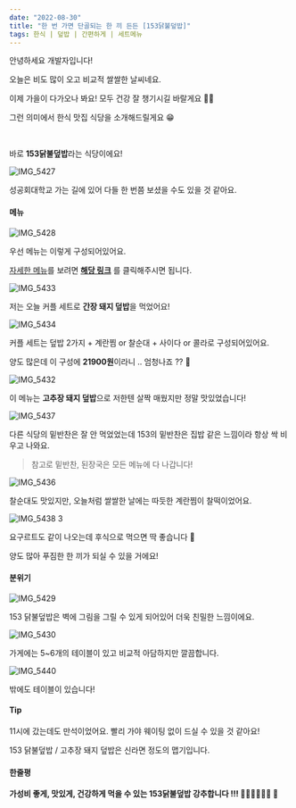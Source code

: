 ```yaml
---
date: "2022-08-30"
title: "한 번 가면 단골되는 한 끼 든든 [153닭불덮밥]"
tags: 한식 | 덮밥 | 간편하게 | 세트메뉴
---
```


안녕하세요 개발자입니다!

오늘은 비도 많이 오고 비교적 쌀쌀한 날씨네요.

이제 가을이 다가오나 봐요! 모두 건강 잘 챙기시길 바랄게요 🙏🏻

그런 의미에서 한식 맛집 식당을 소개해드릴게요 😁

<br />

바로 **153닭불덮밥**라는 식당이에요!

![IMG_5427](https://user-images.githubusercontent.com/63100352/187350311-b241ab95-4a5c-4533-a488-54b2f21dfc64.jpeg)

성공회대학교 가는 길에 있어 다들 한 번쯤 보셨을 수도 있을 것 같아요.

#### 메뉴

![IMG_5428](https://user-images.githubusercontent.com/63100352/187350202-f08a997b-bbc6-44f6-b7d9-530831b01c3f.jpeg)

우선 메뉴는 이렇게 구성되어있어요.

[자세한 메뉴](https://www.onsuyum.com/Detail/153%EB%8B%AD%EB%B6%88%EB%8D%AE%EB%B0%A5)를 보려면 **[해당 링크](https://www.onsuyum.com/Detail/153%EB%8B%AD%EB%B6%88%EB%8D%AE%EB%B0%A5)** 를 클릭해주시면 됩니다.

![IMG_5433](https://user-images.githubusercontent.com/63100352/187352415-bff87402-4372-411c-b931-22bc7ea1e9ff.jpeg)

저는 오늘 커플 세트로 **간장 돼지 덮밥**을 먹었어요!

![IMG_5434](https://user-images.githubusercontent.com/63100352/187352599-6dfab0ba-3631-40d3-a864-7c5545eff2ab.jpeg)

커플 세트는 덮밥 2가지 + 계란찜 or 찰순대 + 사이다 or 콜라로 구성되어있어요.

양도 많은데 이 구성에 **21900원**이라니 .. 엄청나죠 ?? 🤩

![IMG_5432](https://user-images.githubusercontent.com/63100352/187460015-fbeff5b4-d911-48df-a511-c0f05a9224a4.jpeg)

이 메뉴는 **고추장 돼지 덮밥**으로 저한텐 살짝 매웠지만 정말 맛있었습니다!

![IMG_5437](https://user-images.githubusercontent.com/63100352/187353290-0355fc58-942c-47d2-87be-b4b6cbcae370.jpeg)

다른 식당의 밑반찬은 잘 안 먹었었는데 153의 밑반찬은 집밥 같은 느낌이라 항상 싹 비우고 나와요.

> 참고로 밑반찬, 된장국은 모든 메뉴에 다 나갑니다!

![IMG_5436](https://user-images.githubusercontent.com/63100352/187354120-cd647693-7bf5-40c2-877f-7f4a32e45076.jpeg)

찰순대도 맛있지만, 오늘처럼 쌀쌀한 날에는 따듯한 계란찜이 찰떡이었어요.

![IMG_5438 3](https://user-images.githubusercontent.com/63100352/187361809-d55f3cba-636c-47fa-841e-ef17b0790d53.jpeg)

요구르트도 같이 나오는데 후식으로 먹으면 딱 좋습니다 🙂

양도 많아 푸짐한 한 끼가 되실 수 있을 거에요!

#### 분위기

![IMG_5429](https://user-images.githubusercontent.com/63100352/187350692-ca602358-bbaf-432c-9b0b-c3b352e2fb3d.jpeg)

153 닭불덮밥은 벽에 그림을 그릴 수 있게 되어있어 더욱 친밀한 느낌이에요.

![IMG_5430](https://user-images.githubusercontent.com/63100352/187354995-12a3cd9c-9eac-4fb5-a78d-2d0d7407218c.jpeg)

가게에는 5~6개의 테이블이 있고 비교적 아담하지만 깔끔합니다.

![IMG_5440](https://user-images.githubusercontent.com/63100352/187354791-2d0fbdc0-9f38-493f-8af4-2efead8627dc.jpeg)

밖에도 테이블이 있습니다!

#### Tip

11시에 갔는데도 만석이었어요. 빨리 가야 웨이팅 없이 드실 수 있을 것 같아요!
<br />

153 닭불덮밥 / 고추장 돼지 덮밥은 신라면 정도의 맵기입니다.

#### 한줄평

**가성비 좋게, 맛있게, 건강하게 먹을 수 있는 153닭불덮밥 강추합니다 !!! 👍🏻👍🏻👍🏻 🍛**
